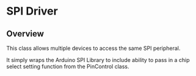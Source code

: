 # SPI Driver
## Overview
This class allows multiple devices to access the same SPI peripheral.

It simply wraps the Arduino SPI Library to include ability to pass in a chip select setting function from the PinControl class.